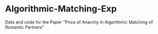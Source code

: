 # Algorithmic-Matching-Exp
Data and code for the Paper "Price of Anarchy in Algorithmic Matching of Romantic Partners"
